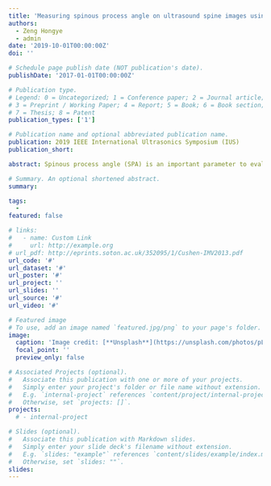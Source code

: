 ```yaml
---
title: 'Measuring spinous process angle on ultrasound spine images using the GVF segmentation method'
authors:
  - Zeng Hongye
  - admin
date: '2019-10-01T00:00:00Z'
doi: ''

# Schedule page publish date (NOT publication's date).
publishDate: '2017-01-01T00:00:00Z'

# Publication type.
# Legend: 0 = Uncategorized; 1 = Conference paper; 2 = Journal article;
# 3 = Preprint / Working Paper; 4 = Report; 5 = Book; 6 = Book section;
# 7 = Thesis; 8 = Patent
publication_types: ['1']

# Publication name and optional abbreviated publication name.
publication: 2019 IEEE International Ultrasonics Symposium (IUS)
publication_short: 

abstract: Spinous process angle (SPA) is an important parameter to evaluate the severity of scoliosis. However, the spinous process cannot be accurately automatic located due to the interference of the muscle layer. The objectives of this study are to apply gradient vector flow (GVF) snake model to segment spinous process (SP) on US transverse vertebral images and to illustrate and measure SPA on US coronal spine images. The snake method could detect SP tip position reliably in this study. Ten spinous process curves were identified on both radiographs and US images. The mean absolute difference (MAD) of SPAs obtained from the two modalities was 2.5±1.9°. It demonstrates the SPA measured from US images via GVF snake model is comparable with the results from the conventional radiographs.

# Summary. An optional shortened abstract.
summary: 

tags:
  - 
featured: false

# links:
#   - name: Custom Link
#     url: http://example.org
# url_pdf: http://eprints.soton.ac.uk/352095/1/Cushen-IMV2013.pdf
url_code: '#'
url_dataset: '#'
url_poster: '#'
url_project: ''
url_slides: ''
url_source: '#'
url_video: '#'

# Featured image
# To use, add an image named `featured.jpg/png` to your page's folder.
image:
  caption: 'Image credit: [**Unsplash**](https://unsplash.com/photos/pLCdAaMFLTE)'
  focal_point: ''
  preview_only: false

# Associated Projects (optional).
#   Associate this publication with one or more of your projects.
#   Simply enter your project's folder or file name without extension.
#   E.g. `internal-project` references `content/project/internal-project/index.md`.
#   Otherwise, set `projects: []`.
projects:
  # - internal-project

# Slides (optional).
#   Associate this publication with Markdown slides.
#   Simply enter your slide deck's filename without extension.
#   E.g. `slides: "example"` references `content/slides/example/index.md`.
#   Otherwise, set `slides: ""`.
slides:
---
```


